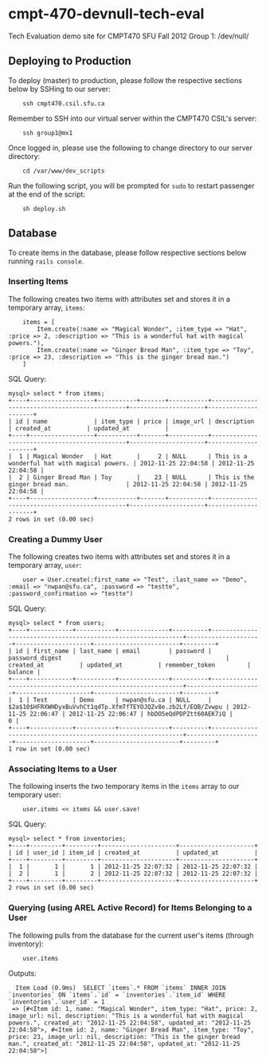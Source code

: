 cmpt-470-devnull-tech-eval
==========================

Tech Evaluation demo site for CMPT470 SFU Fall 2012 Group 1: /dev/null/

Deploying to Production
---------------------------

To deploy (master) to production, please follow the respective sections below by SSHing to our server:
```shell
    ssh cmpt470.csil.sfu.ca
```

Remember to SSH into our virtual server within the CMPT470 CSIL's server:
```shell
    ssh group1@mx1
```

Once logged in, please use the following to change directory to our server directory:
```shell
    cd /var/www/dev_scripts
```

Run the following script, you will be prompted for `sudo` to restart passenger at the end of the script:
```shell
    sh deploy.sh
```

Database
---------------------------

To create items in the database, please follow respective sections below running `rails console`.

### Inserting Items

The following creates two items with attributes set and stores it in a temporary array, `items`:
```shell
	items = [
	    Item.create(:name => "Magical Wonder", :item_type => "Hat", :price => 2, :description => "This is a wonderful hat with magical powers."), 
	    Item.create(:name => "Ginger Bread Man", :item_type => "Toy", :price => 23, :description => "This is the ginger bread man.")
	]
```

SQL Query:
```shell
mysql> select * from items;
+----+------------------+-----------+-------+-----------+----------------------------------------------+---------------------+---------------------+
| id | name             | item_type | price | image_url | description                                  | created_at          | updated_at          |
+----+------------------+-----------+-------+-----------+----------------------------------------------+---------------------+---------------------+
|  1 | Magical Wonder   | Hat       |     2 | NULL      | This is a wonderful hat with magical powers. | 2012-11-25 22:04:58 | 2012-11-25 22:04:58 |
|  2 | Ginger Bread Man | Toy       |    23 | NULL      | This is the ginger bread man.                | 2012-11-25 22:04:58 | 2012-11-25 22:04:58 |
+----+------------------+-----------+-------+-----------+----------------------------------------------+---------------------+---------------------+
2 rows in set (0.00 sec)
```

### Creating a Dummy User
The following creates two items with attributes set and stores it in a temporary array, `user`:
```shell
	user = User.create(:first_name => "Test", :last_name => "Demo", :email => "nwpan@sfu.ca", :password => "testte", :password_confirmation => "testte")
```

SQL Query:
```shell
mysql> select * from users;
+----+------------+-----------+--------------+----------+--------------------------------------------------------------+---------------------+---------------------+------------------------+---------+
| id | first_name | last_name | email        | password | password_digest                                              | created_at          | updated_at          | remember_token         | balance |
+----+------------+-----------+--------------+----------+--------------------------------------------------------------+---------------------+---------------------+------------------------+---------+
|  1 | Test       | Demo      | nwpan@sfu.ca | NULL     | $2a$10$HFRXWHDyxBuVvhCt1qdTp.XfmTfTEYOJQZv8e.zb2Lf/EQB/Zvwpu | 2012-11-25 22:06:47 | 2012-11-25 22:06:47 | hbDO5eQdPDPZtt60AEK7iQ |       0 |
+----+------------+-----------+--------------+----------+--------------------------------------------------------------+---------------------+---------------------+------------------------+---------+
1 row in set (0.00 sec)
```

### Associating Items to a User
The following inserts the two temporary items in the `items` array to our temporary user:
```shell
	user.items << items && user.save!
```

SQL Query:
```shell
mysql> select * from inventories;
+----+---------+---------+---------------------+---------------------+
| id | user_id | item_id | created_at          | updated_at          |
+----+---------+---------+---------------------+---------------------+
|  1 |       1 |       1 | 2012-11-25 22:07:32 | 2012-11-25 22:07:32 |
|  2 |       1 |       2 | 2012-11-25 22:07:32 | 2012-11-25 22:07:32 |
+----+---------+---------+---------------------+---------------------+
2 rows in set (0.00 sec)
```

### Querying (using AREL Active Record) for Items Belonging to a User
The following pulls from the database for the current user's items (through inventory):
```shell
	user.items
```

Outputs:
```shell
  Item Load (0.9ms)  SELECT `items`.* FROM `items` INNER JOIN `inventories` ON `items`.`id` = `inventories`.`item_id` WHERE `inventories`.`user_id` = 1
 => [#<Item id: 1, name: "Magical Wonder", item_type: "Hat", price: 2, image_url: nil, description: "This is a wonderful hat with magical powers.", created_at: "2012-11-25 22:04:58", updated_at: "2012-11-25 22:04:58">, #<Item id: 2, name: "Ginger Bread Man", item_type: "Toy", price: 23, image_url: nil, description: "This is the ginger bread man.", created_at: "2012-11-25 22:04:58", updated_at: "2012-11-25 22:04:58">] 
 ```
